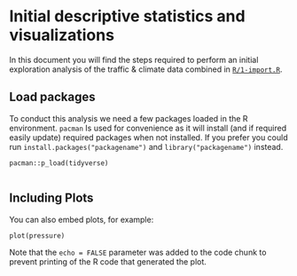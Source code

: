 # Initial descriptive statistics and visualizations

In this document you will find the steps required to perform an initial exploration analysis of the traffic & climate data combined in [`R/1-import.R`](../R/1-import.R).

## Load packages

To conduct this analysis we need a few packages loaded in the R environment. `pacman` Is used for convenience as it will install (and if required easily update) required packages when not installed. If you prefer you could run `install.packages("packagename")` and `library("packagename")` instead. 

```{r loadpackages, echo=TRUE}
pacman::p_load(tidyverse) 


```

## Including Plots

You can also embed plots, for example:

```{r pressure, echo=FALSE}
plot(pressure)
```

Note that the `echo = FALSE` parameter was added to the code chunk to prevent printing of the R code that generated the plot.
